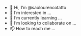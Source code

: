 - 👋 Hi, I’m @saolourencotatto
- 👀 I’m interested in ...
- 🌱 I’m currently learning ...
- 💞️ I’m looking to collaborate on ...
- 📫 How to reach me ...

<!---
saolourencotatto/saolourencotatto is a ✨ special ✨ repository because its `README.md` (this file) appears on your GitHub profile.
You can click the Preview link to take a look at your changes.
--->
